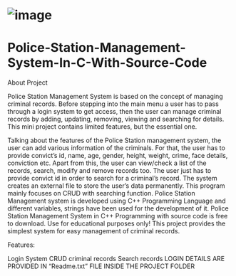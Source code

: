 # ![image](https://github.com/takeshi05/Police-Station-Management-System-In-C-With-Source-Code/assets/45628093/bfa1bf12-327f-426e-8997-0aa06d74286c)

# Police-Station-Management-System-In-C-With-Source-Code
About Project

Police Station Management System is based on the concept of managing criminal records. Before stepping into the main menu a user has to pass through a login system to get access, then the user can manage criminal records by adding, updating, removing, viewing and searching for details. This mini project contains limited features, but the essential one.

Talking about the features of the Police Station management system, the user can add various information of the criminals. For that, the user has to provide convict’s id, name, age, gender, height, weight, crime, face details, conviction etc. Apart from this, the user can view/check a list of the records, search, modify and remove records too. The user just has to provide convict id in order to search for a criminal’s record.
The system creates an external file to store the user’s data permanently. This program mainly focuses on CRUD with searching function. Police Station Management system is developed using C++ Programming Language and different variables, strings have been used for the development of it. Police Station Management System in C++ Programming with source code is free to download. Use for educational purposes only! This project provides the simplest system for easy management of criminal records.

Features:

Login System
CRUD criminal records
Search records
LOGIN DETAILS ARE PROVIDED IN “Readme.txt” FILE INSIDE THE PROJECT FOLDER
